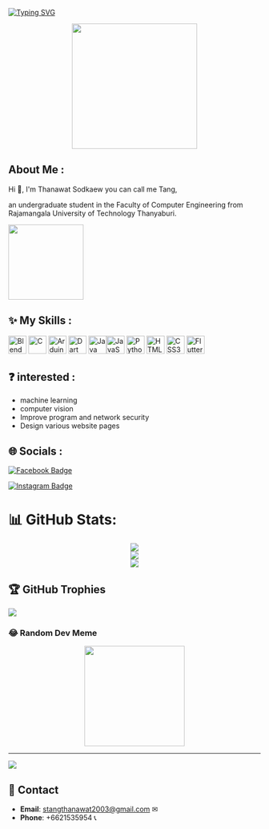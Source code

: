 

[![Typing SVG](https://readme-typing-svg.herokuapp.com?font=Satisfy&pause=1000&color=F7277C&vCenter=true&random=false&width=435&lines=Thanawat+Sodkaew)](https://git.io/typing-svg) 

<div id="header" align="center">
  <img src="https://media.giphy.com/media/Dk57URqjqjHjNGHeMV/giphy.gif?cid=ecf05e4742gjvyhbos058yvuita6qtbnra5kgryxbm23ypr4&ep=v1_gifs_search&rid=giphy.gif&ct=g" width="250"/>
</div>



## About Me :

  
Hi 👋, I'm Thanawat Sodkaew you can call me Tang, 

an undergraduate student in the Faculty of Computer Engineering from Rajamangala University of Technology Thanyaburi.  

<img src="https://media.giphy.com/media/UIN7Andwh7kDZGUvmt/giphy.gif?cid=ecf05e47m5r06wovgbglchpg78vw4l9wmaaakas6v3ia9tv6&ep=v1_gifs_search&rid=giphy.gif&ct=g" width="150"/>

## ✨ My Skills :

<p align="left">
  <a href="https://www.blender.org/" target="_blank" rel="noreferrer"><img src="https://raw.githubusercontent.com/danielcranney/readme-generator/main/public/icons/skills/blender-colored.svg" width="36" height="36" alt="Blender" /></a>
<a href="https://docs.microsoft.com/en-us/cpp/?view=msvc-170" target="_blank" rel="noreferrer"><img src="https://raw.githubusercontent.com/danielcranney/readme-generator/main/public/icons/skills/c-colored.svg" width="36" height="36" alt="C" /></a>
  <a href="https://store.arduino.cc/?gclid=Cj0KCQjw2eilBhCCARIsAG0Pf8uueBifykWcsSS4LPESeGQfxGVKJYnzV7bz471XfknQJy_1VINVWM8aAkLtEALw_wcB" target="_blank" rel="noreferrer"><img src="https://raw.githubusercontent.com/danielcranney/readme-generator/main/public/icons/skills/arduino-colored.svg" width="36" height="36" alt="Arduino" /></a>
  <a href="https://dart.dev/" target="_blank" rel="noreferrer"><img src="https://raw.githubusercontent.com/danielcranney/readme-generator/main/public/icons/skills/dart-colored.svg" width="36" height="36" alt="Dart" /></a>
  <a href="https://www.oracle.com/java/" target="_blank" rel="noreferrer"><img src="https://raw.githubusercontent.com/danielcranney/readme-generator/main/public/icons/skills/java-colored.svg" width="36" height="36" alt="Java" /></a><a href="https://developer.mozilla.org/en-US/docs/Web/JavaScript" target="_blank" rel="noreferrer"><img src="https://raw.githubusercontent.com/danielcranney/readme-generator/main/public/icons/skills/javascript-colored.svg" width="36" height="36" alt="JavaScript" /></a>
  <a href="https://www.python.org/" target="_blank" rel="noreferrer"><img src="https://raw.githubusercontent.com/danielcranney/readme-generator/main/public/icons/skills/python-colored.svg" width="36" height="36" alt="Python" /></a>
  <a href="https://developer.mozilla.org/en-US/docs/Glossary/HTML5" target="_blank" rel="noreferrer"><img src="https://raw.githubusercontent.com/danielcranney/readme-generator/main/public/icons/skills/html5-colored.svg" width="36" height="36" alt="HTML5" /></a>
  <a href="https://www.w3.org/TR/CSS/#css" target="_blank" rel="noreferrer"><img src="https://raw.githubusercontent.com/danielcranney/readme-generator/main/public/icons/skills/css3-colored.svg" width="36" height="36" alt="CSS3" /></a>  
  <a href="https://avatars.githubusercontent.com/u/14101776?s=280&v=4" target="_blank" rel="noreferrer"><img src="https://avatars.githubusercontent.com/u/14101776?s=280&v=4" width="36" height="36" alt="Flutter" /></a>  
</p>

## ❓ interested :

- machine learning
- computer vision
- Improve program and network security
- Design various website pages


## 🌐 Socials :
<p> 
  <a href="https://www.facebook.com/thanawat.sodkeaw?mibextid=LQQJ4d">
    <img src="https://img.shields.io/badge/Facebook-blue?style=for-the-badge&logo=facebook&logoColor=white" alt="Facebook Badge"/>
  </a> 
</p>

<p> 
  <a href="https://www.instagram.com/thanawat_sk?igsh=MTR1dzEzeGJ1OXo0cw==">
    <img src="https://img.shields.io/badge/Instagram-purple?style=for-the-badge&logo=instagram&logoColor=white" alt="Instagram Badge"/>
  </a> 
</p>


# 📊 GitHub Stats:
<div id="header" align="center">
  
![](https://github-readme-stats.vercel.app/api?username=dom28s&theme=calm&hide_border=true&include_all_commits=false&count_private=true)<br/>
![](https://github-readme-streak-stats.herokuapp.com/?user=dom28s&theme=calm&hide_border=true)<br/>
![](https://github-readme-stats.vercel.app/api/top-langs/?username=dom28s&theme=calm&hide_border=true&include_all_commits=false&count_private=true&layout=compact)

</div>

## 🏆 GitHub Trophies
![](https://github-profile-trophy.vercel.app/?username=dom28s&theme=dracula&no-frame=true&no-bg=true&margin-w=4)

### 😂 Random Dev Meme

<div id="header" align="center">
  
<img src='https://randommeme-five.vercel.app/' style="height: 200px;"/>

</div>

---
[![](https://visitcount.itsvg.in/api?id=dom28s&icon=3&color=7)](https://visitcount.itsvg.in)

<!-- Proudly created with GPRM ( https://gprm.itsvg.in ) -->

## 💌 Contact

- **Email**: [stangthanawat2003@gmail.com](mailto:stangthanawat2003@gmail.com) ✉
- **Phone**: +6621535954 📞
